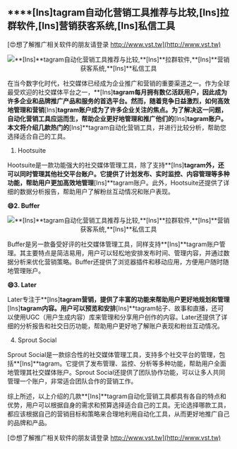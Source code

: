 ## ****[Ins]**tagram自动化营销工具推荐与比较,**[Ins]**拉群软件,**[Ins]**营销获客系统,**[Ins]**私信工具**

[😍想了解推广相关软件的朋友请登录 http://www.vst.tw](http://www.vst.tw)

 <center><img src="https://vst.tw/MP4/tuiguang/png/6.png" alt="**[Ins]**tagram自动化营销工具推荐与比较,**[Ins]**拉群软件,**[Ins]**营销获客系统,**[Ins]**私信工具"></center>

在当今数字化时代，社交媒体已经成为企业推广和营销的重要渠道之一。作为全球最受欢迎的社交媒体平台之一，**[Ins]**tagram每月拥有数亿活跃用户，因此成为许多企业和品牌推广产品和服务的首选平台。然而，随着竞争日益激烈，如何高效地管理和营销**[Ins]**tagram账户成为了许多企业关注的焦点。为了解决这一问题，自动化营销工具应运而生，帮助企业更好地管理和推广他们的**[Ins]**tagram账户。本文将介绍几款热门的**[Ins]**tagram自动化营销工具，并进行比较分析，帮助您选择适合自己的工具。

1. Hootsuite

Hootsuite是一款功能强大的社交媒体管理工具，除了支持**[Ins]**tagram外，还可以同时管理其他社交平台账户。它提供了计划发布、实时监控、内容管理等多种功能，帮助用户更加高效地管理**[Ins]**tagram账户。此外，Hootsuite还提供了详细的数据分析报告，帮助用户了解粉丝互动情况和账户表现。

**😄2. Buffer**

 <center><img src="https://vst.tw/MP4/tuiguang/png/8.png" alt="**[Ins]**tagram自动化营销工具推荐与比较,**[Ins]**拉群软件,**[Ins]**营销获客系统,**[Ins]**私信工具"></center>

Buffer是另一款备受好评的社交媒体管理工具，同样支持**[Ins]**tagram账户管理。其主要特点是简洁易用，用户可以轻松地安排发布时间、管理内容，并通过数据分析来优化营销策略。Buffer还提供了浏览器插件和移动应用，方便用户随时随地管理账户。

**😄3. Later**

Later专注于**[Ins]**tagram营销，提供了丰富的功能来帮助用户更好地规划和管理**[Ins]**tagram内容。用户可以预览和安排**[Ins]**tagram帖子、故事和直播，还可以使用UGC（用户生成内容）库来管理和分享用户创作的内容。Later还提供了详细的分析报告和社交日历功能，帮助用户更好地了解账户表现和粉丝互动情况。

4. Sprout Social

Sprout Social是一款综合性的社交媒体管理工具，支持多个社交平台的管理，包括**[Ins]**tagram。它提供了发布管理、监控、分析等多种功能，帮助用户全面地管理其社交媒体账户。Sprout Social还提供了团队协作功能，可以让多人共同管理一个账户，非常适合团队合作的营销工作。

综上所述，以上介绍的几款**[Ins]**tagram自动化营销工具都具有各自的特点和优势，用户可以根据自身的需求和预算选择适合自己的工具。无论选择哪款工具，都应该根据自己的营销目标和策略来合理地利用自动化工具，从而更好地推广自己的品牌和产品。

[😍想了解推广相关软件的朋友请登录 http://www.vst.tw](http://www.vst.tw)



